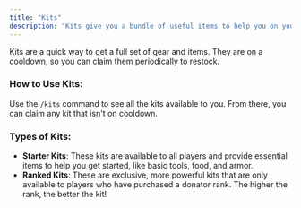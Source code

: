 ```yaml
---
title: "Kits"
description: "Kits give you a bundle of useful items to help you on your adventure. There are kits available for everyone, plus exclusive kits for donator ranks."
---
```


Kits are a quick way to get a full set of gear and items. They are on a cooldown, so you can claim them periodically to restock.

### How to Use Kits:

Use the `/kits` command to see all the kits available to you. From there, you can claim any kit that isn't on cooldown.

### Types of Kits:

*   **Starter Kits**: These kits are available to all players and provide essential items to help you get started, like basic tools, food, and armor.
*   **Ranked Kits**: These are exclusive, more powerful kits that are only available to players who have purchased a donator rank. The higher the rank, the better the kit!